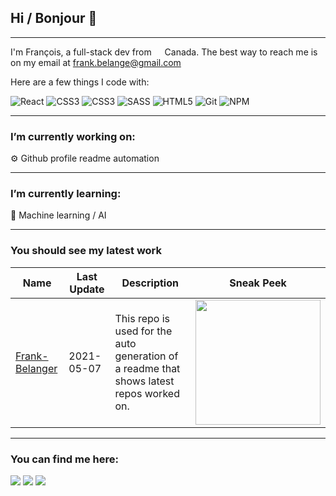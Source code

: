 ## Hi / Bonjour 👋

---

I'm François, a full-stack dev from <img src="https://github.githubassets.com/images/icons/emoji/unicode/1f1e8-1f1e6.png?v8" width="13"> Canada.
The best way to reach me is on my email at frank.belange@gmail.com

Here are a few things I code with:

![React](https://img.shields.io/badge/react%20-%2320232a.svg?&style=flat&logo=react&logoColor=%2361DAFB)
![CSS3](https://img.shields.io/badge/css3%20-%231572B6.svg?&style=flat&logo=css3&logoColor=white)
![CSS3](https://img.shields.io/badge/docker%20-%230db7ed.svg?&style=flat&logo=docker&logoColor=white)
![SASS](https://img.shields.io/badge/SASS%20-hotpink.svg?&style=flat&logo=SASS&logoColor=white)
![HTML5](https://img.shields.io/badge/html5%20-%23E34F26.svg?&style=flat&logo=html5&logoColor=white)
![Git](https://img.shields.io/badge/-Git-F05032?style=flat-square&logo=git&logoColor=white)
![NPM](https://img.shields.io/badge/-NPM-CB3837?style=flat-square&logo=npm&logoColor=white)

---
### **I’m currently working on:**
⚙ Github profile readme automation

---
### **I’m currently learning:**
🧠 Machine learning / AI

---
### **You should see my latest work**
<!-- latest_repos starts -->
| Name | Last Update | Description | Sneak Peek |
|------|-------------|-------------|------------|
| [Frank-Belanger](https://github.com/Frank-Belanger/Frank-Belanger) | 2021-05-07 | This repo is used for the auto generation of a readme that shows latest repos worked on. | <img src='https://avatars.githubusercontent.com/u/43759366?s=400&v=4' width='200'> |
<!-- latest_repos ends -->

---
### **You can find me here:**
[![](https://img.shields.io/badge/Gmail-D14836?style=for-the-badge&logo=gmail&logoColor=white)](mailto:frank.belange@gmail.com)
[![](https://img.shields.io/badge/GitHub-%2312100E.svg?&style=for-the-badge&logo=Github&logoColor=white)](https://github.com/Frank-Belanger)
[![](https://img.shields.io/badge/linkedin-%230077B5.svg?&style=for-the-badge&logo=linkedin&logoColor=white)](https://www.linkedin.com/in/francois-belanger-8539a0154/)

